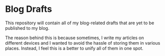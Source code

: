 # Blog Drafts

This repository will contain all of my blog-related drafts that are yet to be published to my blog.

The reason behind this is because sometimes, I write my articles on different devices and I wanted to avoid the hassle of storing them in various places. Instead, I feel this is a better to unify all of them in one spot.

